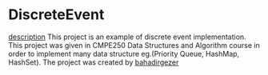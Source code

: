 # DiscreteEvent
[description](https://github.com/cberko/DiscreteEvent/files/10529896/p3_description_dark.pdf)
This project is an example of discrete event implementation.
This project was given in CMPE250 Data Structures and Algorithm course in order to implement many data structure eg.(Priority Queue, HashMap, HashSet).
The project was created by [bahadirgezer](github.com/bahadirgezer)

